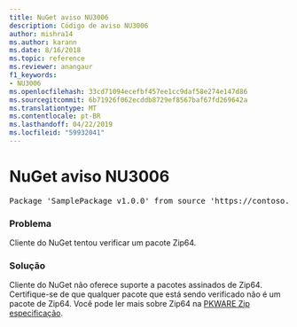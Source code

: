 ```yaml
---
title: NuGet aviso NU3006
description: Código de aviso NU3006
author: mishra14
ms.author: karann
ms.date: 8/16/2018
ms.topic: reference
ms.reviewer: anangaur
f1_keywords:
- NU3006
ms.openlocfilehash: 33cd71094ecefbf457ee1cc9daf58e274e147d86
ms.sourcegitcommit: 6b71926f062ecddb8729ef8567baf67fd269642a
ms.translationtype: MT
ms.contentlocale: pt-BR
ms.lasthandoff: 04/22/2019
ms.locfileid: "59932041"
---
```

# <a name="nuget-warning-nu3006"></a>NuGet aviso NU3006

<pre>Package 'SamplePackage v1.0.0' from source 'https://contoso.com/index.json': Signed Zip64 packages are not supported.</pre>

### <a name="issue"></a>Problema

Cliente do NuGet tentou verificar um pacote Zip64.


### <a name="solution"></a>Solução

Cliente do NuGet não oferece suporte a pacotes assinados de Zip64. Certifique-se de que qualquer pacote que está sendo verificado não é um pacote de Zip64. Você pode ler mais sobre Zip64 na [PKWARE Zip especificação](https://pkware.cachefly.net/webdocs/casestudies/APPNOTE.TXT).



